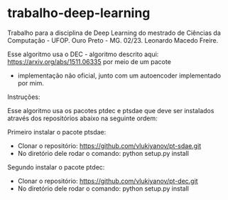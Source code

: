# trabalho-deep-learning

Trabalho para a disciplina de Deep Learning 
do mestrado de Ciências da Computação - UFOP. 
Ouro Preto - MG. 02/23. 
Leonardo Macedo Freire.

Esse algoritmo usa o DEC - algoritmo descrito aqui:
https://arxiv.org/abs/1511.06335 por meio de um pacote 
- implementação não oficial, junto com um autoencoder 
implementado por mim.

Instruções:

Esse algoritmo usa os pacotes ptdec e ptsdae que deve ser instalados através dos
repositórios abaixo na seguinte ordem:

Primeiro instalar o pacote ptsdae:
- Clonar o repositório: https://github.com/vlukiyanov/pt-sdae.git
- No diretório dele rodar o comando: python setup.py install

Segundo instalar o pacote ptdec:
- Clonar o repositório: https://github.com/vlukiyanov/pt-dec.git
- No diretório dele rodar o comando: python setup.py install

